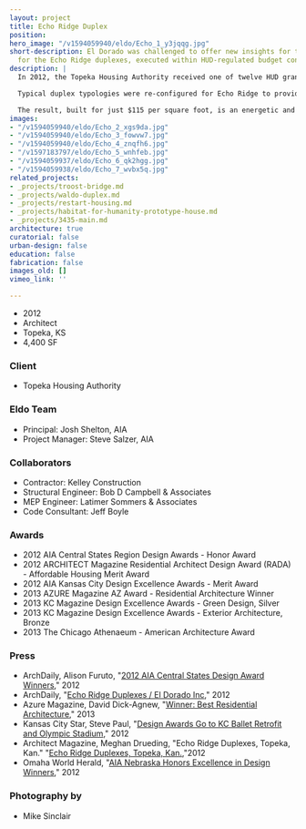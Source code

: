 ```yaml
---
layout: project
title: Echo Ridge Duplex
position: 
hero_image: "/v1594059940/eldo/Echo_1_y3jqqg.jpg"
short-description: El Dorado was challenged to offer new insights for the duplex typology
  for the Echo Ridge duplexes, executed within HUD-regulated budget constraints.
description: |
  In 2012, the Topeka Housing Authority received one of twelve HUD grants given nationally to incentivize innovative, sustainable design and construction within the low-income housing sectors.  Additionally, as part of the HUD grant, we were required to meet every item outlined by the Enterprise Green Communities Checklist.

  Typical duplex typologies were re-configured for Echo Ridge to provide natural cross ventilation for all major rooms of each unit. Arranged in a stacked configuration to create a shared interior courtyard, the new configuration of duplexes were designed with a focus on single mothers, providing a protected and easily supervised communal space for small children. The second level of each unit has a private, shaded patio and a planted roof. The new duplexes also gain energy efficiency through the use of highly insulated envelope construction, fully ventilated rain screen systems, and a shared ground source heat pump system. Storm water management is achieved through planted rooftops and pervious concrete sidewalk paving. Materials containing recycled content were specified throughout the design.

  The result, built for just $115 per square foot, is an energetic and optimistic re-thinking of a low-income housing typology that promotes sustainable living and a strong sense of community.
images:
- "/v1594059940/eldo/Echo_2_xgs9da.jpg"
- "/v1594059940/eldo/Echo_3_fowvw7.jpg"
- "/v1594059940/eldo/Echo_4_znqfh6.jpg"
- "/v1597183797/eldo/Echo_5_wnhfeb.jpg"
- "/v1594059937/eldo/Echo_6_qk2hgg.jpg"
- "/v1594059938/eldo/Echo_7_wvbx5q.jpg"
related_projects:
- _projects/troost-bridge.md
- _projects/waldo-duplex.md
- _projects/restart-housing.md
- _projects/habitat-for-humanity-prototype-house.md
- _projects/3435-main.md
architecture: true
curatorial: false
urban-design: false
education: false
fabrication: false
images_old: []
vimeo_link: ''

---
```

* 2012
* Architect
* Topeka, KS
* 4,400 SF

### Client

* Topeka Housing Authority

### Eldo Team

* Principal: Josh Shelton, AIA
* Project Manager: Steve Salzer, AIA

### Collaborators

* Contractor: Kelley Construction
* Structural Engineer: Bob D Campbell & Associates
* MEP Engineer: Latimer Sommers & Associates
* Code Consultant: Jeff Boyle

### Awards

* 2012 AIA Central States Region Design Awards - Honor Award
* 2012 ARCHITECT Magazine Residential Architect Design Award (RADA) - Affordable Housing Merit Award
* 2012 AIA Kansas City Design Excellence Awards - Merit Award
* 2013 AZURE Magazine AZ Award - Residential Architecture Winner
* 2013 KC Magazine Design Excellence Awards - Green Design, Silver
* 2013 KC Magazine Design Excellence Awards - Exterior Architecture, Bronze
* 2013 The Chicago Athenaeum - American Architecture Award

### Press

* ArchDaily, Alison Furuto, "[2012 AIA Central States Design Award Winners](https://www.archdaily.com/280308/2012-aia-central-states-design-award-winners)," 2012
* ArchDaily, "[Echo Ridge Duplexes / El Dorado Inc]()," 2012
* Azure Magazine, David Dick-Agnew, "[Winner: Best Residential Architecture](assets.ctfassets.net/7ceafwpo4r5g/5RcYWGu3TXcPAKYSiyQflP/ca4cd4422bce46a0632e634602577612/201308_Azure_Magazine_AZ_Awards_The_Best_of_Arch_and_Design.pdf)," 2013
* Kansas City Star, Steve Paul, "[Design Awards Go to KC Ballet Retrofit and Olympic Stadium](assets.ctfassets.net/7ceafwpo4r5g/6HEanmsB8dUHkUP3R4oieH/0eca8dcaa3000697eaf119c6aff3e5b4/2012-Kansas_City_Star-Design_Awards_go_to_KC_Ballet.pdf)," 2012
* Architect Magazine, Meghan Drueding, "Echo Ridge Duplexes, Topeka, Kan." "[Echo Ridge Duplexes, Topeka, Kan.](https://www.architectmagazine.com/awards/residential-architect-design-awards/echo-ridge-duplexes-topeka-kan_o ),"2012
* Omaha World Herald, "[AIA Nebraska Honors Excellence in Design Winners](downloads.ctfassets.net/7ceafwpo4r5g/5x0fFssw93zpdg4GzLTeib/c7d5a9bf9fce5bc7bccfa1f2f5f81a68/2012-Omaha_World_Herald-Central_States_Regional_Awards.pdf)," 2012

### Photography by

* Mike Sinclair